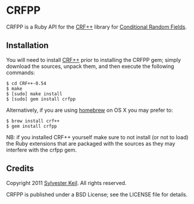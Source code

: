 CRFPP
=====

CRFPP is a Ruby API for the [CRF++](http://crfpp.sourceforge.net/) library
for [Conditional Random Fields](http://en.wikipedia.org/wiki/Conditional_random_field).

Installation
------------

You will need to install [CRF++](http://crfpp.sourceforge.net/) prior to
installing the CRFPP gem; simply download the sources, unpack them, and then
execute the following commands:

    $ cd CRF++-0.54
    $ make
    $ [sudo] make install
    $ [sudo] gem install crfpp

Alternatively, if you are using [homebrew](http://mxcl.github.com/homebrew/)
on OS X you may prefer to:

    $ brew install crf++
    $ gem install crfpp

NB: if you installed CRF++ yourself make sure to not install (or not to
load) the Ruby extensions that are packaged with the sources as they may
interfere with the crfpp gem.


Credits
-------

Copyright 2011 [Sylvester Keil](http://sylvester.keil.or.at). All rights reserved.

CRFPP is published under a BSD License; see the LICENSE file for details.
